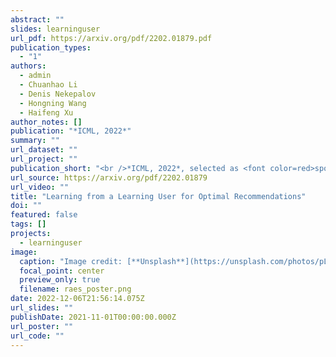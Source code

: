 ```yaml
---
abstract: ""
slides: learninguser
url_pdf: https://arxiv.org/pdf/2202.01879.pdf
publication_types:
  - "1"
authors:
  - admin
  - Chuanhao Li
  - Denis Nekepalov
  - Hongning Wang
  - Haifeng Xu
author_notes: []
publication: "*ICML, 2022*"
summary: ""
url_dataset: ""
url_project: ""
publication_short: "<br />*ICML, 2022*, selected as <font color=red>spotlight presentation</font> at *ICML, 2023*, Workshop on Interactive Learning with Implicit Human Feedback"
url_source: https://arxiv.org/pdf/2202.01879
url_video: ""
title: "Learning from a Learning User for Optimal Recommendations"
doi: ""
featured: false
tags: []
projects:
  - learninguser
image:
  caption: "Image credit: [**Unsplash**](https://unsplash.com/photos/pLCdAaMFLTE)"
  focal_point: center
  preview_only: true
  filename: raes_poster.png
date: 2022-12-06T21:56:14.075Z
url_slides: ""
publishDate: 2021-11-01T00:00:00.000Z
url_poster: ""
url_code: ""
---
```

